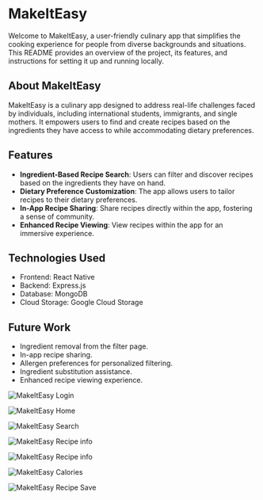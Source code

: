 # MakeItEasy

Welcome to MakeItEasy, a user-friendly culinary app that simplifies the cooking experience for people from diverse backgrounds and situations. This README provides an overview of the project, its features, and instructions for setting it up and running locally.

## About MakeItEasy

MakeItEasy is a culinary app designed to address real-life challenges faced by individuals, including international students, immigrants, and single mothers. It empowers users to find and create recipes based on the ingredients they have access to while accommodating dietary preferences.



## Features

- **Ingredient-Based Recipe Search**: Users can filter and discover recipes based on the ingredients they have on hand.
- **Dietary Preference Customization**: The app allows users to tailor recipes to their dietary preferences.
- **In-App Recipe Sharing**: Share recipes directly within the app, fostering a sense of community.
- **Enhanced Recipe Viewing**: View recipes within the app for an immersive experience.


## Technologies Used

- Frontend: React Native
- Backend: Express.js
- Database: MongoDB
- Cloud Storage: Google Cloud Storage

## Future Work

- Ingredient removal from the filter page.
- In-app recipe sharing.
- Allergen preferences for personalized filtering.
- Ingredient substitution assistance.
- Enhanced recipe viewing experience.



![MakeItEasy Login](https://raw.githubusercontent.com/rp808/MakeItEasy/master/MakeItEasy_login.jpeg)


![MakeItEasy Home](https://raw.githubusercontent.com/rp808/MakeItEasy/master/MakeItEasy_Home.jpeg)

![MakeItEasy Search ](https://raw.githubusercontent.com/rp808/MakeItEasy/master/MakeItEasy_search.jpeg)

![MakeItEasy Recipe info](https://raw.githubusercontent.com/rp808/MakeItEasy/master/MakeItEasy_recipeInfo.jpeg)

![MakeItEasy Recipe info](https://raw.githubusercontent.com/rp808/MakeItEasy/master/MakeItEasy_infoDirection.jpeg)

![MakeItEasy Calories](https://raw.githubusercontent.com/rp808/MakeItEasy/master/MakeItEasy_calories.jpeg)

![MakeItEasy Recipe Save](https://raw.githubusercontent.com/rp808/MakeItEasy/master/MakeItEasy_Save.jpeg)
